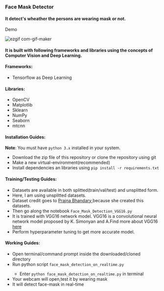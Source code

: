 ### Face Mask Detector
#### It detect's wheather the persons are wearing mask or not.
Demo 

![ezgif com-gif-maker](https://user-images.githubusercontent.com/39429615/134803436-e3afcb80-2abd-4a9e-9885-a7b2f29f3cbe.gif)

#### It is built with following frameworks and libraries using the concepts of Computer Vision and Deep Learning.

#### Frameworks:
<ul><li>Tensorflow as Deep Learning</li></ul>

#### Libraries:
<ul>
<li>OpenCV</li>
<li>Matplotlib</li>
<li>Sklearn</li>
<li>NumPy</li>
<li>Seaborn</li>
<li>mtcnn</li>
</ul>

#### Installation Guides:
**Note**: You must have `python 3.x` installed in your system.

* Download the zip file of this repository or clone the repository using git
* Make a new virtual-environment(recommended)
* Install dependencies an libraries using `pip install -r requirements.txt`

#### Training/Testing Guides:
* Datasets are available in both splitted(train/val/test) and unsplitted form.
* Here, I am using unsplitted datasets.
* Dataset credit goes to <a href="https://github.com/prajnasb/observations/tree/master/experiements/data">Prajna Bhandary </a>because she created this datasets.
* Then go along the notebook `Face_Mask_Detection_VGG16.py`
* It is trained with VGG16 network model. VGG16 is a convolutional neural network model proposed by K. Simonyan and A.Find more about VGG16 <a href="https://neurohive.io/en/popular-networks/vgg16/">here</a>
* Perform hyperparameter tuning to get more accurate model.

#### Working Guides:
- Open terminal/command prompt inside the downloaded/cloned directory</li>
- Run python script `face_mask_detection_on_realtime.py`</li>
    - Enter `python face_mask_detection_on_realtime.py` in terminal
- Your webcam will open,test it by wearing mask</li>
- It will detect face-mask in real-time</li>

